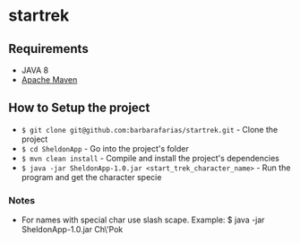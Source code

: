 # startrek


## Requirements
 - JAVA 8
 - [Apache Maven](https://maven.apache.org/index.html)

## How to Setup the project
* `$ git clone git@github.com:barbarafarias/startrek.git` - Clone the project
* `$ cd SheldonApp` - Go into the project's folder
* `$ mvn clean install` - Compile and install the project's dependencies
* `$ java -jar SheldonApp-1.0.jar <start_trek_character_name>` - Run the program and get the character specie

### Notes
* For names with special char use slash scape.
Example: $ java -jar SheldonApp-1.0.jar Ch\\'Pok